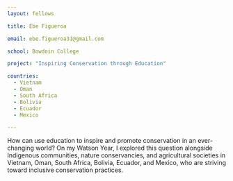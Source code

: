 ```yaml
---
layout: fellows

title: Ebe Figueroa

email: ebe.figueroa31@gmail.com

school: Bowdoin College

project: "Inspiring Conservation through Education"

countries:
  - Vietnam
  - Oman
  - South Africa
  - Bolivia
  - Ecuador
  - Mexico

---
```


How can use education to inspire and promote conservation in an ever-changing world? On my Watson Year, I explored this question alongside Indigenous communities, nature conservancies, and agricultural societies in Vietnam, Oman, South Africa, Bolivia, Ecuador, and Mexico, who are striving toward inclusive conservation practices.
